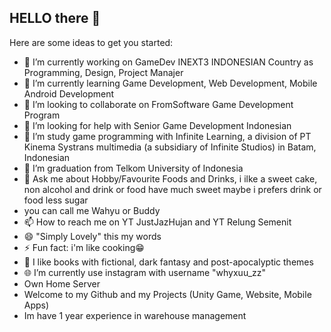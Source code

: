 ## HELLO there 👋
Here are some ideas to get you started:  

- 🔭 I’m currently working on GameDev INEXT3 INDONESIAN Country as Programming, Design, Project Manajer    
- 🌱 I’m currently learning Game Development, Web Development, Mobile Android Development   
- 👯 I’m looking to collaborate on FromSoftware Game Development Program   
- 🤔 I’m looking for help with Senior Game Development Indonesian
- 🏫 I’m study game programming with Infinite Learning, a division of PT Kinema Systrans multimedia (a subsidiary of Infinite Studios) in Batam, Indonesian
- 🏫 I’m graduation from Telkom University of Indonesia
- 💬 Ask me about Hobby/Favourite Foods and Drinks, i ilke a sweet cake, non alcohol and drink or food have much sweet maybe i prefers drink or food less sugar
- you can call me Wahyu or Buddy 
- 📫 How to reach me on YT JustJazHujan and YT Relung Semenit     
- 😄 "Simply Lovely" this my words      
- ⚡ Fun fact: i'm like cooking😁  
- 📔 I like books with fictional, dark fantasy and post-apocalyptic themes
- 🌐 I’m currently use instagram with username "whyxuu_zz"  
- Own Home Server  
- Welcome to my Github and my Projects (Unity Game, Website, Mobile Apps)
- Im have 1 year experience in warehouse management  
